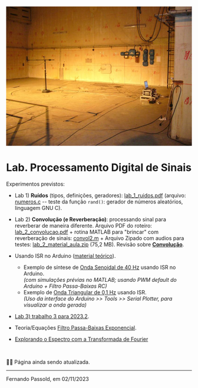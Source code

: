 <!-- title: Lab. Processamento Digital de Sinais -->

![p1010913](Lab_2/p1010913.jpg)

# Lab. Processamento Digital de Sinais

Experimentos previstos:

* Lab 1) **Ruídos** (tipos, definições, geradores):  [lab_1_ruidos.pdf](Lab_1/lab_1_ruidos.pdf) (arquivo:  [numeros.c](Lab_1/numeros.c)  -- teste da função `rand()`: gerador de números aleatórios, linguagem GNU C).
* Lab 2) **Convolução (e Reverberação)**: processando sinal para reverberar de maneira diferente.
  Arquivo PDF do roteiro:  [lab_2_convolucao.pdf](Lab_2/lab_2_convolucao.pdf)  + rotina MATLAB para "brincar" com reverberação de sinais:   [convol2.m](Lab_2/convol2.m) + Arquivo Zipado com audios para testes:  [lab_2_material_aula.zip](Lab_2/lab_2_material_aula.zip) (75,2 MB).
  Revisão sobre **[Convolução](Convolucao/convolucao.html)**.

* Usando ISR no Arduino ([material teórico](https://fpassold.github.io/Lab_Controle_2/Arduino_Int/Arduino_Int.html)).

  * Exemplo de síntese de [Onda Senoidal de 40 Hz](https://fpassold.github.io/Lab_Controle_2/Projeto_Final/gerador_senoidal.html) usando ISR no Arduino.</br>
  *(com simulações prévias no MATLAB; usando PWM default do Arduino + Filtro Passa-Baixas RC)*
  * Exemplo de [Onda Triangular de 0,1 Hz](https://fpassold.github.io/Lab_Controle_2/Projeto_Final/onda_triangular.html) usando ISR.</br>
  *(Uso da interface do Arduino >> Tools >> Serial Plotter, para visualizar a onda gerada)*

* [Lab 3) trabalho 3 para 2023.2](Lab_3/lab3_trabalho_2023_2.html).

* Teoria/Equações [Filtro Passa-Baixas Exponencial](Filtro/filtro_exponencial.html).
* [Explorando o Espectro com a Transformada de Fourier](lab_5_transf_fourier/lab_5_trans_fourier.html)

&nbsp;

:construction_worker_man: Página ainda sendo atualizada.

----

Fernando Passold, em 02/11/2023